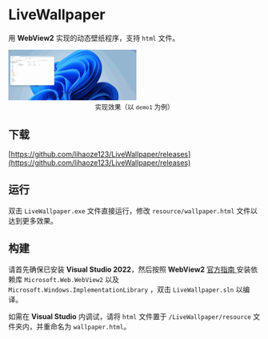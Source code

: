 # LiveWallpaper

用 **WebView2** 实现的动态壁纸程序，支持 `html` 文件。

<img src="ScreenShots/example.gif" alt="example" style="zoom: 25%;" />

<center><font size=2>实现效果（以 <code>demo1</code> 为例）</font></center>

## 下载

[https://github.com/lihaoze123/LiveWallpaper/releases](https://github.com/lihaoze123/LiveWallpaper/releases)

## 运行

双击 `LiveWallpaper.exe` 文件直接运行，修改 `resource/wallpaper.html` 文件以达到更多效果。

## 构建

请首先确保已安装 **Visual Studio 2022**，然后按照 **WebView2** [官方指南 ](https://learn.microsoft.com/en-us/microsoft-edge/webview2/get-started/win32)安装依赖库 `Microsoft.Web.WebView2` 以及 `Microsoft.Windows.ImplementationLibrary` ，双击 `LiveWallpaper.sln` 以编译。

如需在 **Visual Studio** 内调试，请将 `html` 文件置于 `/LiveWallpaper/resource` 文件夹内，并重命名为 `wallpaper.html`。

